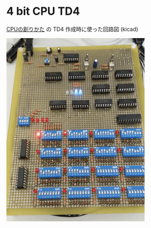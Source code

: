 # 4 bit CPU TD4

[CPUの創りかた](https://book.mynavi.jp/ec/products/detail/id=22065) の TD4 作成時に使った回路図 (kicad)

![td4](td4.gif)